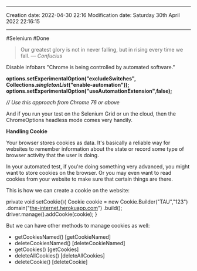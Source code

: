 

----
Creation date: 2022-04-30 22:16
Modification date: Saturday 30th April 2022 22:16:15

----


#Selenium 
#Done 

> Our greatest glory is not in never falling, but in rising every time we fall.
> — <cite>Confucius</cite>

Disable infobars "Chrome is being controlled by automated software."

**options.setExperimentalOption("excludeSwitches", Collections._singletonList_("enable-automation")); options.setExperimentalOption("useAutomationExtension",false);**

_// Use this approach from Chrome 76 or above_

And if you run your test on the Selenium Grid or un the cloud, then the ChromeOptions headless mode comes very handily.

**Handling Cookie**

Your browser stores cookies as data. It's basically a reliable way for websites to remember information about the state or record some type of browser activity that the user is doing.

In your automated test, if you're doing something very advanced, you might want to store cookies on the browser. Or you may even want to read cookies from your website to make sure that certain things are there.

This is how we can create a cookie on the website:

private void setCookie(){ 
	Cookie cookie = new Cookie.Builder("TAU","123") 
		.domain("[the-internet.herokuapp.com](http://the-internet.herokuapp.com/)") 
		.build(); 
	driver.manage().addCookie(cookie); 
}

But we can have other methods to manage cookies as well:

-   getCookiesNamed() [getCookieNamed]
-   deleteCookiesNamed() [deleteCookieNamed]
-   getCookies() [getCookies]
-   deleteAllCookies() [deleteAllCookies]
-   deleteCookie() [deleteCookie]